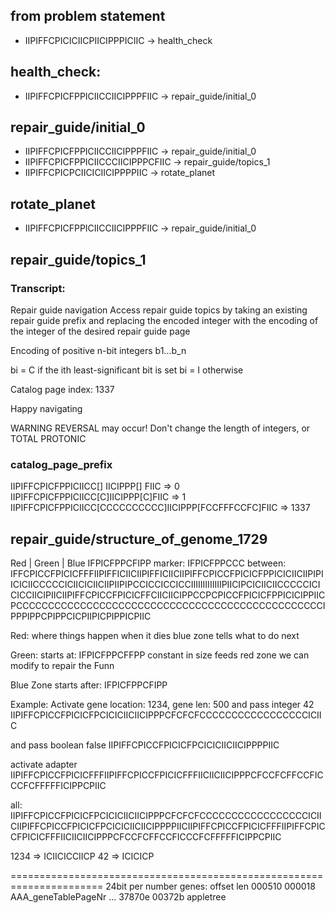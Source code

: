 ## from problem statement
* IIPIFFCPICICIICPIICIPPPICIIC -> health_check

## health_check:
* IIPIFFCPICFPPICIICCIICIPPPFIIC -> repair_guide/initial_0

## repair_guide/initial_0
* IIPIFFCPICFPPICIICCIICIPPPFIIC -> repair_guide/initial_0
* IIPIFFCPICFPPICIICCCIICIPPPCFIIC -> repair_guide/topics_1
* IIPIFFCPICPCIICICIICIPPPPIIC -> rotate_planet

## rotate_planet
* IIPIFFCPICFPPICIICCIICIPPPFIIC -> repair_guide/initial_0

## repair_guide/topics_1

### Transcript:
Repair guide navigation
Access repair guide topics by taking an existing repair guide prefix
and replacing the encoded integer with the encoding of the integer
of the desired repair guide page

Encoding of positive n-bit integers
b1...b_n

bi = C if the ith least-significant bit is set
bi = I otherwise

Catalog page index:  1337

Happy navigating

<blink>WARNING</blink>
REVERSAL may occur!
Don't change the length of integers, or TOTAL PROTONIC

### catalog_page_prefix
IIPIFFCPICFPPICIICC[] IICIPPP[] FIIC   => 0
IIPIFFCPICFPPICIICC[C]IICIPPP[C]FIIC   => 1
IIPIFFCPICFPPICIICC[CCCCCCCCCC]IICIPPP[FCCFFFCCFC]FIIC => 1337

## repair_guide/structure_of_genome_1729

Red | Green | Blue
        IFPICFPPCFIPP
marker: IFPICFPPCCC
between:
IFFCPICCFPICICFFFIIPIFFICIICIIPIFFICIICIIPIFFCPICCFPICICFPPICICIICIIPIPIICICIICCCCCICIICICIICIIPIIPIPCCICCICCICCIIIIIIIIIIIIIPIICIPCICIICIICCCCCICICICCIICIPIICIIPIFFCPICCFPICICFFCIICIICIPPCCPCPICCFPICICFPPICICIPPIICPCCCCCCCCCCCCCCCCCCCCCCCCCCCCCCCCCCCCCCCCCCCCCCCCIPPPIPPCPIPPCICPIIPICPIPPICPIIC

Red:
where things happen
when it dies blue zone tells what to do next


Green:
starts at: IFPICFPPCFFPP
constant in size
feeds red zone
we can modify to repair the Funn

Blue Zone
starts after: IFPICFPPCFIPP

Example:
Activate gene location: 1234, gene len: 500
and pass integer 42
IIPIFFCPICCFPICICFPCICICIICIICIPPPCFCFCFCCCCCCCCCCCCCCCCCICIIC

and pass boolean false
IIPIFFCPICCFPICICFPCICICIICIICIPPPPIIC

activate adapter
IIPIFFCPICCFPICICFFFIIPIFFCPICCFPICICFFFIICIICIICIPPPCFCCFCFFCCFICCCFCFFFFFICIPPCPIIC

all:
IIPIFFCPICCFPICICFPCICICIICIICIPPPCFCFCFCCCCCCCCCCCCCCCCCICIICIIPIFFCPICCFPICICFPCICICIICIICIPPPPIICIIPIFFCPICCFPICICFFFIIPIFFCPICCFPICICFFFIICIICIICIPPPCFCCFCFFCCFICCCFCFFFFFICIPPCPIIC

1234 => ICIICICCIICP
42 => ICICICP

======================================================================
24bit per number
genes:
offset    len
000510    000018  AAA_geneTablePageNr
...
37870e    00372b  appletree